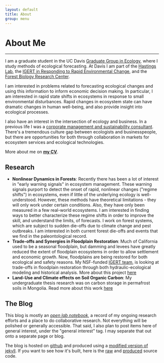 ```yaml
---
layout: default
title: About
group: menu
---
```


# About Me #
- - -

[](http://dl.dropbox.com/u/3356641/blogstuff/blogpic.jpg)

I am a graduate student in the UC Davis [Graduate Group in Ecology](http://ecology.ucdavis.edu), where I study methods of ecological forecasting. At Davis I am part of the [Hastings Lab](http://two.ucdavis.edu/~me/), the [IGERT in Responding to Rapid Environmental Change](reach.ucdavis.edu), and the [Forest Biology Research Center](http://forestbiology.ucdavis.edu/).

I am interested in problems related to forecasting ecological changes and using this information to inform economic decision making. In particular, I am interested in rapid state shifts in ecosystems in response to small environmental disturbances. Rapid changes in ecosystem state can have dramatic changes in human well-being, and also provide insight into ecological processes.

I also have an interest in the intersection of ecology and business. In a previous life I was a [corporate management and sustainability consultant](http://www.greenorder.com). There's a tremendous culture gap between ecologists and businesspeople, but there are opportunities for both through collaboration in markets for ecosystem services and ecological technologies.

More about me on **[my CV](http://dl.dropbox.com/u/3356641/blogstuff/Noam%20Ross%20CV.pdf)**.

## Research


 - **Nonlinear Dynamics in Forests**: Recently there has been a lot of interest in "early warning signals" in ecosystem management. These warning signals purport to detect the onset of rapid, nonlinear changes ("regime shifts") in ecosystems, even if little of the underlying ecology is well-understood. However, these methods have theoretical limitations - they will only work under certain conditions. Also, they have only been measured in a few real-world ecosystems.  I am interested in finding ways to better characterize these regime shifts in order to improve the skill, and understand the limits, of forecasts.  I work on forest systems, which are subject to sudden die-offs due to climate change and pest outbreaks.  I am interested in both current forest die-offs and events that we find in the paleontological record.
 - **Trade-offs and Synergies in Floodplain Restoration**:  Much of California used to be a seasonal floodplain, but damming and levees have greatly reduced the extent of floodplain ecosystems in order to allow settlement and economic growth.  Now, floodplains are being restored for both ecological and safety reasons.  My NSF-funded [IGERT team](http://reach.ucdavis.edu/people/trainees.html), is looking at trade-offs in floodplain restoration through both hydraulic-ecological modeling and historical analysis.  More about this project [here](http://noamross.net/blog/2012/6/1/trade-offs-and-synergies-in-floodplain-management.html)
 - **Land-Use and Climate effects on Soil Organic Carbon**:  My undergraduate thesis research was on carbon storage in permafrost soils in Mongolia. Read more about this work [here](mongolia.html)

## The Blog


This blog is mostly an [*open lab notebook*](http://www.carlboettiger.info/archives/211), a record of my ongoing research efforts and a place to do collaborative research. Not everything will be polished or generally accessible. That said, I also plan to post items here of general interest, under the "general interest" tag. I may separate that out onto a separate page or blog.

The blog is hosted on [github](http://www.github.com) and produced using a [modified version of jekyll](http://github.com/dsanson/jekyll/tree/pandoc-ruby).  If you want to see how it's built, here is the  [raw](http://github.com/noamross/jekyll-site) and [produced](http://github.com/noamross/noamross.github.com) source code.

